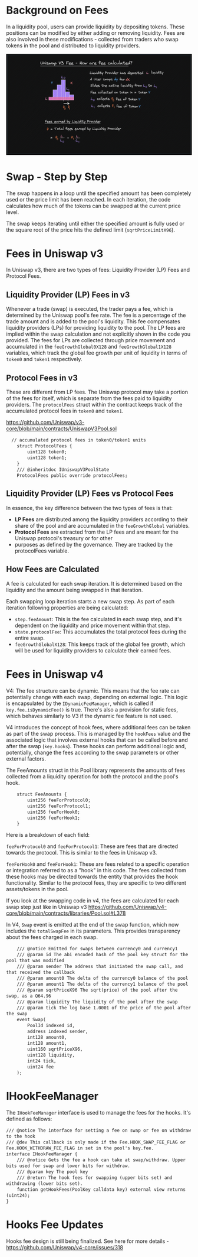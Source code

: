 # Background on Fees
In a liquidity pool, users can provide liquidity by depositing tokens. These positions can be modified 
by either adding or removing liquidity. Fees are also involved in these modifications - collected from 
traders who swap tokens in the pool and distributed to liquidity providers.

![Fees](/images/03_fee_calculation/FeeCalculation.png)

# Swap - Step by Step

The swap happens in a loop until the specified amount has been completely used or the price limit 
has been reached. In each iteration, the code calculates how much of the tokens can be swapped at 
the current price level.

The swap keeps iterating until either the specified amount is fully used or the square root of 
the price hits the defined limit (`sqrtPriceLimitX96`).

# Fees in Uniswap v3
In Uniswap v3, there are two types of fees: Liquidity Provider (LP) Fees and Protocol Fees.

## Liquidity Provider (LP) Fees in v3
Whenever a trade (swap) is executed, the trader pays a fee, which is determined by the Uniswap pool's fee rate. The 
fee is a percentage of the trade amount and is added to the pool's liquidity. This fee compensates liquidity providers 
(LPs) for providing liquidity to the pool. The LP fees are implied within the swap calculation and not explicitly 
shown in the code you provided. The fees for LPs are collected through price movement and accumulated in the 
`feeGrowthGlobal0X128` and `feeGrowthGlobal1X128` variables, which track the global fee growth per unit of 
liquidity in terms of `token0` and `token1` respectively.

## Protocol Fees in v3
These are different from LP fees. The Uniswap protocol may take a portion of the fees for itself, which is separate 
from the fees paid to liquidity providers. The `protocolFees` struct within the contract keeps track of the 
accumulated protocol fees in `token0` and `token1`.

https://github.com/Uniswap/v3-core/blob/main/contracts/UniswapV3Pool.sol
```solidity
  // accumulated protocol fees in token0/token1 units
    struct ProtocolFees {
        uint128 token0;
        uint128 token1;
    }
    /// @inheritdoc IUniswapV3PoolState
    ProtocolFees public override protocolFees;
```
## Liquidity Provider (LP) Fees vs Protocol Fees
In essence, the key difference between the two types of fees is that:

- **LP Fees** are distributed among the liquidity providers according to their share of the pool and are accumulated in the 
`feeGrowthGlobal` variables.
- **Protocol Fees** are extracted from the LP fees and are meant for the Uniswap protocol's treasury or for other 
- purposes as defined by the governance. They are tracked by the protocolFees variable.

## How Fees are Calculated
A fee is calculated for each swap iteration. It is determined based on the liquidity and the amount being 
swapped in that iteration.

Each swapping loop iteration starts a new swap step. As part of each iteration following properties are being calculated:
- `step.feeAmount`: This is the fee calculated in each swap step, and it's dependent on the liquidity and price movement within that step.
- `state.protocolFee`: This accumulates the total protocol fees during the entire swap.
- `feeGrowthGlobalX128`: This keeps track of the global fee growth, which will be used for liquidity providers to calculate their earned fees.


# Fees in Uniswap v4
V4: The fee structure can be dynamic. This means that the fee rate can potentially change with each swap, depending 
on external logic. This logic is encapsulated by the `IDynamicFeeManager`, which is called if `key.fee.isDynamicFee()` 
is true. There's also a provision for static fees, which behaves similarly to V3 if the dynamic fee feature is not used.

V4 introduces the concept of hook fees, where additional fees can be taken as part of the swap process. This is managed 
by the `hookFees` value and the associated logic that involves external hooks that can be called before and after the 
swap (`key.hooks`). These hooks can perform additional logic and, potentially, change the fees according to 
the swap parameters or other external factors.

The FeeAmounts struct in this Pool library represents the amounts of fees collected from a 
liquidity operation for both the protocol and the pool's hook.

```solidity
    struct FeeAmounts {
        uint256 feeForProtocol0;
        uint256 feeForProtocol1;
        uint256 feeForHook0;
        uint256 feeForHook1;
    }

```
Here is a breakdown of each field:

`feeForProtocol0` and `feeForProtocol1`: These are fees that are directed towards the protocol. This is similar to the fees in Uniswap v3.

`feeForHook0` and `feeForHook1`: These are fees related to a specific operation or integration referred to as 
a "hook" in this code. The fees collected from these hooks may be directed towards the entity that provides the hook 
functionality. Similar to the protocol fees, they are specific to two different assets/tokens in the pool.


If you look at the swapping code in v4, the fees are calculated for each swap step just like in Uniswap v3
https://github.com/Uniswap/v4-core/blob/main/contracts/libraries/Pool.sol#L378

In V4, `Swap` event is emitted at the end of the swap function, which now includes the `totalSwapFee` in its 
parameters. This provides transparency about the fees charged in each swap.

```solidity
    /// @notice Emitted for swaps between currency0 and currency1
    /// @param id The abi encoded hash of the pool key struct for the pool that was modified
    /// @param sender The address that initiated the swap call, and that received the callback
    /// @param amount0 The delta of the currency0 balance of the pool
    /// @param amount1 The delta of the currency1 balance of the pool
    /// @param sqrtPriceX96 The sqrt(price) of the pool after the swap, as a Q64.96
    /// @param liquidity The liquidity of the pool after the swap
    /// @param tick The log base 1.0001 of the price of the pool after the swap
    event Swap(
        PoolId indexed id,
        address indexed sender,
        int128 amount0,
        int128 amount1,
        uint160 sqrtPriceX96,
        uint128 liquidity,
        int24 tick,
        uint24 fee
    );
```

# IHookFeeManager
The `IHookFeeManager` interface is used to manage the fees for the hooks. It's defined as follows:

```solidity
/// @notice The interface for setting a fee on swap or fee on withdraw to the hook
/// @dev This callback is only made if the Fee.HOOK_SWAP_FEE_FLAG or Fee.HOOK_WITHDRAW_FEE_FLAG in set in the pool's key.fee.
interface IHookFeeManager {
    /// @notice Gets the fee a hook can take at swap/withdraw. Upper bits used for swap and lower bits for withdraw.
    /// @param key The pool key
    /// @return The hook fees for swapping (upper bits set) and withdrawing (lower bits set).
    function getHookFees(PoolKey calldata key) external view returns (uint24);
}
```

# Hooks Fee Updates
Hooks fee design is still being finalized. See here for more details - https://github.com/Uniswap/v4-core/issues/318
